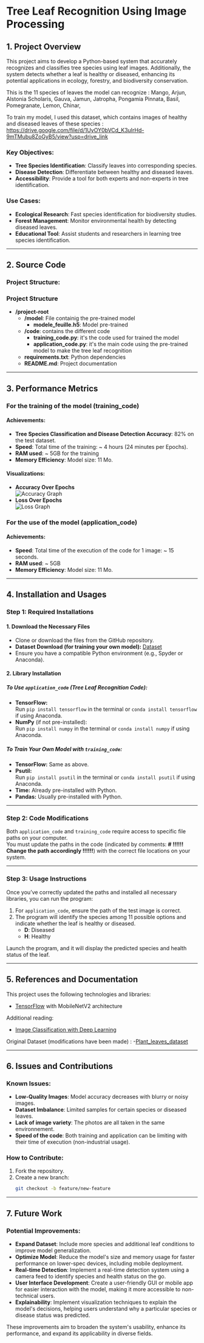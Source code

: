 # Tree Leaf Recognition Using Image Processing

## 1. Project Overview

This project aims to develop a Python-based system that accurately recognizes and classifies tree species using leaf images. Additionally, the system detects whether a leaf is healthy or diseased, enhancing its potential applications in ecology, forestry, and biodiversity conservation.

This is the 11 species of leaves the model can recognize : 
Mango,
Arjun, 
Alstonia Scholaris, 
Gauva,
Jamun, 
Jatropha,
Pongamia Pinnata, 
Basil, 
Pomegranate, 
Lemon, 
Chinar,

To train my model, I used this dataset, which contains images of healthy and diseased leaves of these species : https://drive.google.com/file/d/1UyOY0bVCd_K3uIrHd-9mTMubu8ZoGyB5/view?usp=drive_link 

### Key Objectives:
- **Tree Species Identification**: Classify leaves into corresponding species.
- **Disease Detection**: Differentiate between healthy and diseased leaves.
- **Accessibility**: Provide a tool for both experts and non-experts in tree identification.

### Use Cases:
- **Ecological Research**: Fast species identification for biodiversity studies.
- **Forest Management**: Monitor environmental health by detecting diseased leaves.
- **Educational Tool**: Assist students and researchers in learning tree species identification.

---

## 2. Source Code

### Project Structure:

### Project Structure

- **/project-root**  
  - **/model**: File containig the pre-trained model
      - **modele_feuille.h5**: Model  pre-trained
  - **/code**: contains the different code
      - **training_code.py**: it's the code used for trained the model
      - **application_code.py**: it's the main code using the pre-trained model to make the tree leaf recognition
  - **requirements.txt**: Python dependencies  
  - **README.md**: Project documentation  




---

## 3. Performance Metrics

### For the training of the model (training_code)

#### Achievements:
- **Tree Species Classification and Disease Detection Accuracy**: 82% on the test dataset.
- **Speed**: Total time of the training: ~ 4 hours (24 minutes per Epochs).
- **RAM used**: ~ 5GB for the training
- **Memory Efficiency**: Model size: 11 Mo.

#### Visualizations:
- **Accuracy Over Epochs**  
  ![Accuracy Graph](data/accuracy_graph.png)
- **Loss Over Epochs**  
  ![Loss Graph](data/loss_graph.png)  


### For the use of the model (application_code)

#### Achievements:
- **Speed**: Total time of the execution of the code for 1 image: ~ 15 seconds.
- **RAM used**: ~ 5GB 
- **Memory Efficiency**: Model size: 11 Mo.


---

## 4. Installation and Usages

### Step 1: Required Installations

#### 1. Download the Necessary Files
- Clone or download the files from the GitHub repository.
- **Dataset Download (for training your own model):** [Dataset](https://drive.google.com/file/d/1UyOY0bVCd_K3uIrHd-9mTMubu8ZoGyB5/view?usp=drive_link)
- Ensure you have a compatible Python environment (e.g., Spyder or Anaconda).

#### 2. Library Installation

##### To Use `application_code` (Tree Leaf Recognition Code):
- **TensorFlow:**  
  Run `pip install tensorflow` in the terminal or `conda install tensorflow` if using Anaconda.
- **NumPy** (if not pre-installed):  
  Run `pip install numpy` in the terminal or `conda install numpy` if using Anaconda.

##### To Train Your Own Model with `training_code`:
- **TensorFlow:** Same as above.
- **Psutil:**  
  Run `pip install psutil` in the terminal or `conda install psutil` if using Anaconda.
- **Time:** Already pre-installed with Python.
- **Pandas:** Usually pre-installed with Python.

---

### Step 2: Code Modifications

Both `application_code` and `training_code` require access to specific file paths on your computer.  
You must update the paths in the code (indicated by comments: **# !!!!!! Change the path accordingly !!!!!!**) with the correct file locations on your system.

---

### Step 3: Usage Instructions

Once you’ve correctly updated the paths and installed all necessary libraries, you can run the program:  

1. For `application_code`, ensure the path of the test image is correct.  
2. The program will identify the species among 11 possible options and indicate whether the leaf is healthy or diseased.  
   - **D**: Diseased  
   - **H**: Healthy

Launch the program, and it will display the predicted species and health status of the leaf.


---

## 5. References and Documentation

This project uses the following technologies and libraries:
- [TensorFlow](https://www.tensorflow.org/) with MobileNetV2 architecture

Additional reading:
- [Image Classification with Deep Learning](https://www.tensorflow.org/tutorials/images/classification)

Original Dataset (modifications have been made) : 
-[Plant_leaves_dataset](https://www.kaggle.com/datasets/csafrit2/plant-leaves-for-image-classification/data)

---

## 6. Issues and Contributions

### Known Issues:
- **Low-Quality Images**: Model accuracy decreases with blurry or noisy images.
- **Dataset Imbalance**: Limited samples for certain species or diseased leaves.
- **Lack of image variety**: The photos are all taken in the same environnement.
- **Speed of the code**: Both training and application can be limiting with their time of execution (non-industrial usage).

### How to Contribute:
1. Fork the repository.
2. Create a new branch:
   ```bash
   git checkout -b feature/new-feature

---

## 7. Future Work

### Potential Improvements: 
- **Expand Dataset**: Include more species and additional leaf conditions to improve model generalization.
- **Optimize Model**: Reduce the model's size and memory usage for faster performance on lower-spec devices, including mobile deployment.
- **Real-time Detection**: Implement a real-time detection system using a camera feed to identify species and health status on the go.
- **User Interface Development**: Create a user-friendly GUI or mobile app for easier interaction with the model, making it more accessible to non-technical users.
- **Explainability**: Implement visualization techniques to explain the model's decisions, helping users understand why a particular species or disease status was predicted.

These improvements aim to broaden the system's usability, enhance its performance, and expand its applicability in diverse fields.




